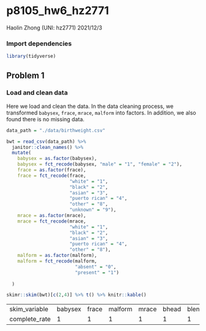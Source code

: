 p8105_hw6_hz2771
================
Haolin Zhong (UNI: hz2771)
2021/12/3

### Import dependencies

``` r
library(tidyverse)
```

## Problem 1

### Load and clean data

Here we load and clean the data. In the data cleaning process, we
transformed `babysex`, `frace`, `mrace`, `malform` into factors. In
addition, we also found there is no missing data.

``` r
data_path = "./data/birthweight.csv"

bwt = read_csv(data_path) %>% 
  janitor::clean_names() %>% 
  mutate(
    babysex = as.factor(babysex),
    babysex = fct_recode(babysex, "male" = "1", "female" = "2"),
    frace = as.factor(frace),
    frace = fct_recode(frace,
                       "white" = "1", 
                       "black" = "2", 
                       "asian" = "3", 
                       "puerto rican" = "4",
                       "other" = "8",
                       "unknown" = "9"),
    mrace = as.factor(mrace),
    mrace = fct_recode(mrace,
                       "white" = "1", 
                       "black" = "2", 
                       "asian" = "3", 
                       "puerto rican" = "4",
                       "other" = "8"),
    malform = as.factor(malform),
    malform = fct_recode(malform,
                         "absent" = "0",
                         "present" = "1")
    
  )

skimr::skim(bwt)[c(2,4)] %>% t() %>% knitr::kable()
```

|               |         |       |         |       |       |         |     |       |         |         |          |         |        |        |         |         |       |      |        |        |
|:--------------|:--------|:------|:--------|:------|:------|:--------|:----|:------|:--------|:--------|:---------|:--------|:-------|:-------|:--------|:--------|:------|:-----|:-------|:-------|
| skim_variable | babysex | frace | malform | mrace | bhead | blength | bwt | delwt | fincome | gaweeks | menarche | mheight | momage | parity | pnumlbw | pnumsga | ppbmi | ppwt | smoken | wtgain |
| complete_rate | 1       | 1     | 1       | 1     | 1     | 1       | 1   | 1     | 1       | 1       | 1        | 1       | 1      | 1      | 1       | 1       | 1     | 1    | 1      | 1      |
